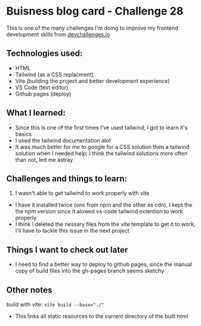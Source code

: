 # Buisness blog card - Challenge 28

This is one of the many challenges I'm doing to improve my frontend development skills from [devchallenges.io](https://devchallenges.io/challenge/28)

## Technologies used:
- HTML
- Tailwind (as a CSS replacment)
- Vite (building the project and better development experience)
- VS Code (text editor)
- Github pages (deploy)

## What I learned:
- Since this is one of the first times I've used tailwind, I got to learn it's basics
- I used the tailwind documentation alot
- It was much better for me to google for a CSS solution then a tailwind solution when I needed help; I think the tailwind solutions more often than not, led me astray

## Challenges and things to learn:
1. I wasn't able to get tailwind to work properly with vite
- I have it installed twice (one from npm and the other as cdn), I kept the the npm version since it alowed vs-code tailwind extention to work properly
- I think I deleted the nessary files from the vite template to get it to work, I'll have to tackle this issue in the next project

## Things I want to check out later
- I need to find a better way to deploy to github pages, since the manual copy of build files into the gh-pages branch seems sketchy

## Other notes
build with vite: `vite build --base="./"`
- This links all static resources to the current directory of the built html
